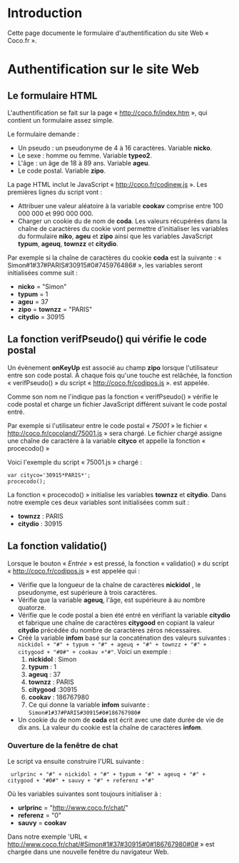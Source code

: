 # Introduction #
Cette page documente le formulaire d'authentification du site Web « Coco.fr ».

# Authentification sur le site Web #

## Le formulaire HTML ##
L'authentification se fait sur la page « http://coco.fr/index.htm », qui contient un formulaire assez simple.

Le formulaire demande :
  * Un pseudo : un pseudonyme de 4 à 16 caractères. Variable **nicko**.
  * Le sexe : homme ou femme. Variable **typeo2**.
  * L'âge : un âge de 18 à 89 ans. Variable **ageu**.
  * Le code postal. Variable **zipo**.

La page HTML inclut le JavaScript « http://coco.fr/codinew.js ». Les premières lignes du script vont :
  * Attribuer une valeur aléatoire à la variable **cookav** comprise entre 100 000 000 et 990 000 000.
  * Charger un cookie du de nom de **coda**. Les valeurs récupérées dans la chaîne de caractères du cookie vont permettre d'initialiser les variables du formulaire **niko**, **ageu** et **zipo** ainsi que les variables JavaScript **typum**, **ageuq**, **townzz** et **citydio**.

Par exemple si la chaîne de caractères du cookie **coda** est la suivante : « Simon#1#37#PARIS#30915#0#745976486# », les variables seront initialisées comme suit :
  * **nicko** = "Simon"
  * **typum** = 1
  * **ageu** = 37
  * **zipo** = **townzz** = "PARIS"
  * **citydio** = 30915

## La fonction verifPseudo() qui vérifie le code postal ##
Un évènement **onKeyUp** est associé au champ **zipo** lorsque l'utilisateur entre son code postal. À chaque fois qu'une touche est relâchée, la fonction « verifPseudo() » du script « http://coco.fr/codipos.js ». est appelée.

Comme son nom ne l'indique pas la fonction « verifPseudo() » vérifie le code postal et charge un fichier JavaScript différent suivant le code postal entré.

Par exemple si l'utilisateur entre le code postal « _75001_ » le fichier « http://coco.fr/cocoland/75001.js » sera chargé. Le fichier chargé assigne une chaîne de caractère à la variable **cityco** et appelle la fonction « procecodo() »

Voici l'exemple du script « 75001.js » chargé :

```
var cityco='30915*PARIS*';
procecodo();
```

La fonction « procecodo() » initialise les variables **townzz** et **citydio**. Dans notre exemple ces deux variables sont initialisées comm suit :
  * **townzz** : PARIS
  * **citydio** : 30915

## La fonction validatio() ##

Lorsque le bouton « _Entrée_ » est pressé, la fonction « validatio() » du script « http://coco.fr/codipos.js » est appelée qui :
  * Vérifie que la longueur de la chaîne de caractères **nickidol** , le pseudonyme,  est supérieure à trois caractères.
  * Vérifie que la variable  **ageuq**, l'âge, est supérieure à au nombre quatorze.
  * Vérifie que le code postal a bien été entré en vérifiant la variable **citydio** et fabrique une chaîne de caractères **citygood** en copiant la valeur **citydio** précédée du nombre de caractères zéros nécessaires.
  * Créé la variable **infom** basé sur la concaténation des valeurs suivantes : `nickidol + "#" + typum + "#" + ageuq + "#" + townzz + "#" + citygood + "#0#" + cookav +"#"`. Voici un exemple :
    1. **nickidol** : Simon
    1. **typum** : 1
    1. **ageuq** : 37
    1. **townzz** : PARIS
    1. **citygood** :30915
    1. **cookav** : 186767980
    1. Ce qui donne la variable **infom** suivante : `Simon#1#37#PARIS#30915#0#186767980#`
  * Un cookie du de nom de **coda** est écrit avec une date durée de vie de dix ans. La valeur du cookie est la chaîne de caractères **infom**.

### Ouverture de la fenêtre de chat ###

Le script va ensuite construire l'URL suivante :
```
 urlprinc + "#" + nickidol + "#" + typum + "#" + ageuq + "#" + citygood + "#0#" + sauvy + "#" + referenz +"#" 
```
Où les variables suivantes sont toujours initialiser à :
  * **urlprinc** = "http://www.coco.fr/chat/"
  * **referenz** = "0"
  * **sauvy**    = **cookav**


Dans notre exemple 'URL « http://www.coco.fr/chat/#Simon#1#37#30915#0#186767980#0# » est chargée dans une nouvelle fenêtre du navigateur Web.